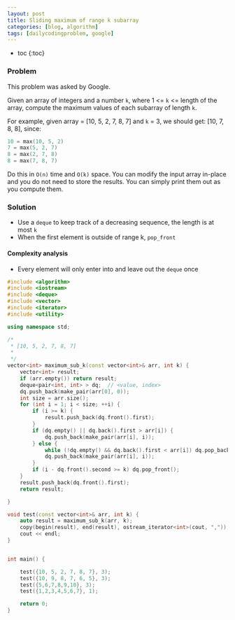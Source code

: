 ```yaml
---
layout: post
title: Sliding maximum of range k subarray
categories: [blog, algorithm]
tags: [dailycodingproblem, google]
---
```


+ toc
{:toc}

### Problem

This problem was asked by Google.

Given an array of integers and a number `k`, where 1 <= `k` <= length of the array,
compute the maximum values of each subarray of length `k`.

For example, given array = [10, 5, 2, 7, 8, 7] and `k` = 3, we should get: [10, 7, 8, 8], since:

```cpp
10 = max(10, 5, 2)
7 = max(5, 2, 7)
8 = max(2, 7, 8)
8 = max(7, 8, 7)
```

Do this in `O(n)` time and `O(k)` space. You can modify the input array in-place and you do
not need to store the results. You can simply print them out as you compute them.

### Solution

+ Use a `deque` to keep track of a decreasing sequence, the length is at most `k`
+ When the first element is outside of range k, `pop_front`

#### Complexity analysis

+ Every element will only enter into and leave out the `deque` once

```cpp
#include <algorithm>
#include <iostream>
#include <deque>
#include <vector>
#include <iterator>
#include <utility>

using namespace std;

/*
 * [10, 5, 2, 7, 8, 7]
 *
 */
vector<int> maximum_sub_k(const vector<int>& arr, int k) {
    vector<int> result;
    if (arr.empty()) return result;
    deque<pair<int, int> > dq;  // <value, index>
    dq.push_back(make_pair(arr[0], 0));
    int size = arr.size();
    for (int i = 1; i < size; ++i) {
        if (i >= k) {
            result.push_back(dq.front().first);
        }
        if (dq.empty() || dq.back().first > arr[i]) {
            dq.push_back(make_pair(arr[i], i));
        } else {
            while (!dq.empty() && dq.back().first < arr[i]) dq.pop_back();
            dq.push_back(make_pair(arr[i], i));
        }
        if (i - dq.front().second >= k) dq.pop_front();
    }
    result.push_back(dq.front().first);
    return result;

}

void test(const vector<int>& arr, int k) {
    auto result = maximum_sub_k(arr, k);
    copy(begin(result), end(result), ostream_iterator<int>(cout, ","));
    cout << endl;
}


int main() {

    test({10, 5, 2, 7, 8, 7}, 3);
    test({10, 9, 8, 7, 6, 5}, 3);
    test({5,6,7,8,9,10}, 3);
    test({1,2,3,4,5,6,7}, 1);

    return 0;
}
```

